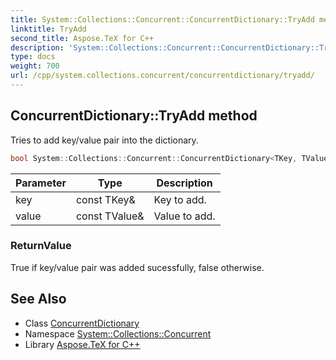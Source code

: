```yaml
---
title: System::Collections::Concurrent::ConcurrentDictionary::TryAdd method
linktitle: TryAdd
second_title: Aspose.TeX for C++
description: 'System::Collections::Concurrent::ConcurrentDictionary::TryAdd method. Tries to add key/value pair into the dictionary in C++.'
type: docs
weight: 700
url: /cpp/system.collections.concurrent/concurrentdictionary/tryadd/
---
```

## ConcurrentDictionary::TryAdd method


Tries to add key/value pair into the dictionary.

```cpp
bool System::Collections::Concurrent::ConcurrentDictionary<TKey, TValue>::TryAdd(const TKey &key, const TValue &value)
```


| Parameter | Type | Description |
| --- | --- | --- |
| key | const TKey\& | Key to add. |
| value | const TValue\& | Value to add. |

### ReturnValue

True if key/value pair was added sucessfully, false otherwise.

## See Also

* Class [ConcurrentDictionary](../)
* Namespace [System::Collections::Concurrent](../../)
* Library [Aspose.TeX for C++](../../../)
